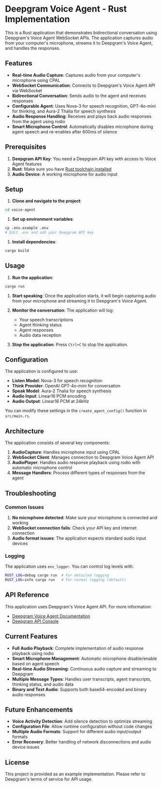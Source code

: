 # Deepgram Voice Agent - Rust Implementation

This is a Rust application that demonstrates bidirectional conversation using Deepgram's Voice Agent WebSocket APIs. The application captures audio from your computer's microphone, streams it to Deepgram's Voice Agent, and handles the responses.

## Features

- **Real-time Audio Capture**: Captures audio from your computer's microphone using CPAL
- **WebSocket Communication**: Connects to Deepgram's Voice Agent API via WebSocket
- **Bidirectional Conversation**: Sends audio to the agent and receives responses
- **Configurable Agent**: Uses Nova-3 for speech recognition, GPT-4o-mini for thinking, and Aura-2 Thalia for speech synthesis
- **Audio Response Handling**: Receives and plays back audio responses from the agent using rodio
- **Smart Microphone Control**: Automatically disables microphone during agent speech and re-enables after 600ms of silence

## Prerequisites

1. **Deepgram API Key**: You need a Deepgram API key with access to Voice Agent features
2. **Rust**: Make sure you have [Rust toolchain installed](https://rustup.rs/)
3. **Audio Device**: A working microphone for audio input

## Setup

1. **Clone and navigate to the project**:

```bash
cd voice-agent
```

1. **Set up environment variables**:

```bash
cp .env.example .env
# Edit .env and add your Deepgram API key
```

1. **Install dependencies**:

```bash
cargo build
```

## Usage

1. **Run the application**:

```bash
cargo run
```

1. **Start speaking**: Once the application starts, it will begin capturing audio from your microphone and streaming it to Deepgram's Voice Agent.

1. **Monitor the conversation**: The application will log:

   - Your speech transcriptions
   - Agent thinking status
   - Agent responses
   - Audio data reception

1. **Stop the application**: Press `Ctrl+C` to stop the application.

## Configuration

The application is configured to use:

- **Listen Model**: Nova-3 for speech recognition
- **Think Provider**: OpenAI GPT-4o-mini for conversation
- **Speak Model**: Aura-2 Thalia for speech synthesis
- **Audio Input**: Linear16 PCM encoding
- **Audio Output**: Linear16 PCM at 24kHz

You can modify these settings in the `create_agent_config()` function in `src/main.rs`.

## Architecture

The application consists of several key components:

1. **AudioCapture**: Handles microphone input using CPAL
2. **WebSocket Client**: Manages connection to Deepgram Voice Agent API
3. **AudioPlayer**: Handles audio response playback using rodio with automatic microphone control
4. **Message Handlers**: Process different types of responses from the agent

## Troubleshooting

### Common Issues

1. **No microphone detected**: Make sure your microphone is connected and working
2. **WebSocket connection fails**: Check your API key and internet connection
3. **Audio format issues**: The application expects standard audio input devices

### Logging

The application uses `env_logger`. You can control log levels with:

```bash
RUST_LOG=debug cargo run  # For detailed logging
RUST_LOG=info cargo run   # For normal logging (default)
```

## API Reference

This application uses Deepgram's Voice Agent API. For more information:

- [Deepgram Voice Agent Documentation](https://developers.deepgram.com/docs/voice-agent)
- [Deepgram API Console](https://console.deepgram.com/)

## Current Features

- **Full Audio Playback**: Complete implementation of audio response playback using rodio
- **Smart Microphone Management**: Automatic microphone disable/enable based on agent speech
- **Real-time Audio Streaming**: Continuous audio capture and streaming to Deepgram
- **Multiple Message Types**: Handles user transcripts, agent transcripts, thinking status, and audio data
- **Binary and Text Audio**: Supports both base64-encoded and binary audio responses

## Future Enhancements

- **Voice Activity Detection**: Add silence detection to optimize streaming
- **Configuration File**: Allow runtime configuration without code changes
- **Multiple Audio Formats**: Support for different audio input/output formats
- **Error Recovery**: Better handling of network disconnections and audio device issues

## License

This project is provided as an example implementation. Please refer to Deepgram's terms of service for API usage.
